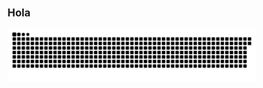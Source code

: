 ## Hola


<picture>
  <source media="(prefers-color-scheme: dark)" srcset="https://raw.githubusercontent.com/gitmilly/gitmilly/output/github-contribution-grid-snake-dark.svg">
  <source media="(prefers-color-scheme: light)" srcset="https://raw.githubusercontent.com/gitmilly/gitmilly/output/github-contribution-grid-snake-dark.svg">
  <img align="center" alt="github contribution grid snake animation" src="https://raw.githubusercontent.com/gitmilly/gitmilly/output/github-contribution-grid-snake.svg">
</picture>

